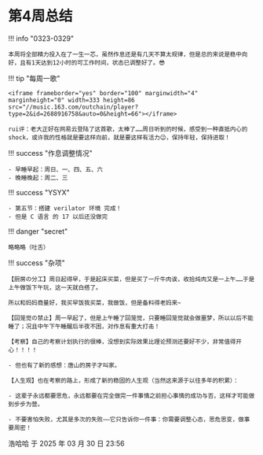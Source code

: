 # 第4周总结

!!! info "0323-0329"

    本周将全部精力投入在了一生一芯，虽然作息还是有几天不算太规律，但是总的来说是稳中向好，且有1天达到12小时的可工作时间，状态已调整好了。😎
    
!!! tip "每周一歌"

    <iframe frameborder="yes" border="100" marginwidth="4" marginheight="0" width=333 height=86 src="//music.163.com/outchain/player?type=2&id=2688916758&auto=0&height=66"></iframe>

    rui评：老大正好在网易云登陆了这首歌，太棒了……周日听到的时候，感受到一种直抵内心的 shock，或许我的性格就是要这样向前，就是要这样有活力😉，保持年轻，保持进取！
    
!!! success "作息调整情况"

    - 早睡早起：周日、一、四、五、六
    - 晚睡晚起：周二、三

!!! success "YSYX"

    - 第五节：搭建 verilator 环境 完成！
    - 但是 C 语言 的 17 以后还没做完

!!! danger "secret"

    略略略（吐舌）

!!! success "杂项"

    【厨房の分工】周日起得早，于是起床买菜，但是买了一斤牛肉诶，收拾炖肉又是一上午……于是上午做饭下午玩，这一天就白搭了。

    所以和妈妈商量好，我买早饭我买菜，我做饭，但是备料得老妈来~

    【回笼觉の禁止】周一早起了，但是上午睡了回笼觉，只要睡回笼觉就会做噩梦，所以以后不能睡了；况且中午下午睡醒后半夜不困，对作息有重大打击！

    【考察】自己的考察计划执行的很棒，没想到实际效果比理论预测还要好不少，非常值得开心！！！！

    - 但也有了新的感想：唐山的房子才叫家。

    【人生观】也在考察的路上，形成了新的稳固的人生观（当然这来源于以往多年的积累）：

    - 这辈子永远都要思危，永远都要在完全做完一件事情之前担心事情的成功与否，这样才可能做到步步为营。

    - 不要害怕失败，尤其是多次的失败——它只告诉你一件事：你需要调整心态，思危思变，做事要周密！

浩哈哈 于 2025 年 03 月 30 日 23:56